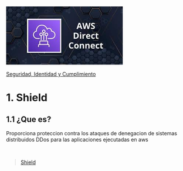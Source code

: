 ![Amazon Shield](../../00_assets/Redes%20&%20Entrega%20de%20contenidos/directcontect-logo.jpeg)

[Seguridad, Identidad y Cumplimiento](../../5-Seguridad_Identidad_y_Cumplimiento/)

# 1. Shield

## 1.1 ¿Que es?

Proporciona proteccion contra los ataques de denegacion de sistemas distribuidos DDos para las aplicaciones ejecutadas en aws


<br/>

> [Shield](./waf.md)

<br/>